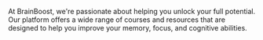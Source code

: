 At BrainBoost, we're passionate about helping you unlock your full potential. Our platform offers a wide range of courses and resources that are designed to help you improve your memory, focus, and cognitive abilities.